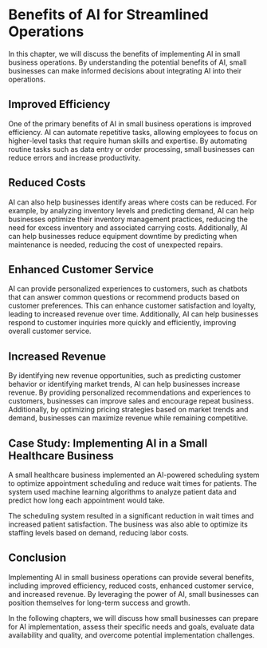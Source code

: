 Benefits of AI for Streamlined Operations
===================================================================================================

In this chapter, we will discuss the benefits of implementing AI in small business operations. By understanding the potential benefits of AI, small businesses can make informed decisions about integrating AI into their operations.

Improved Efficiency
-------------------

One of the primary benefits of AI in small business operations is improved efficiency. AI can automate repetitive tasks, allowing employees to focus on higher-level tasks that require human skills and expertise. By automating routine tasks such as data entry or order processing, small businesses can reduce errors and increase productivity.

Reduced Costs
-------------

AI can also help businesses identify areas where costs can be reduced. For example, by analyzing inventory levels and predicting demand, AI can help businesses optimize their inventory management practices, reducing the need for excess inventory and associated carrying costs. Additionally, AI can help businesses reduce equipment downtime by predicting when maintenance is needed, reducing the cost of unexpected repairs.

Enhanced Customer Service
-------------------------

AI can provide personalized experiences to customers, such as chatbots that can answer common questions or recommend products based on customer preferences. This can enhance customer satisfaction and loyalty, leading to increased revenue over time. Additionally, AI can help businesses respond to customer inquiries more quickly and efficiently, improving overall customer service.

Increased Revenue
-----------------

By identifying new revenue opportunities, such as predicting customer behavior or identifying market trends, AI can help businesses increase revenue. By providing personalized recommendations and experiences to customers, businesses can improve sales and encourage repeat business. Additionally, by optimizing pricing strategies based on market trends and demand, businesses can maximize revenue while remaining competitive.

Case Study: Implementing AI in a Small Healthcare Business
----------------------------------------------------------

A small healthcare business implemented an AI-powered scheduling system to optimize appointment scheduling and reduce wait times for patients. The system used machine learning algorithms to analyze patient data and predict how long each appointment would take.

The scheduling system resulted in a significant reduction in wait times and increased patient satisfaction. The business was also able to optimize its staffing levels based on demand, reducing labor costs.

Conclusion
----------

Implementing AI in small business operations can provide several benefits, including improved efficiency, reduced costs, enhanced customer service, and increased revenue. By leveraging the power of AI, small businesses can position themselves for long-term success and growth.

In the following chapters, we will discuss how small businesses can prepare for AI implementation, assess their specific needs and goals, evaluate data availability and quality, and overcome potential implementation challenges.
